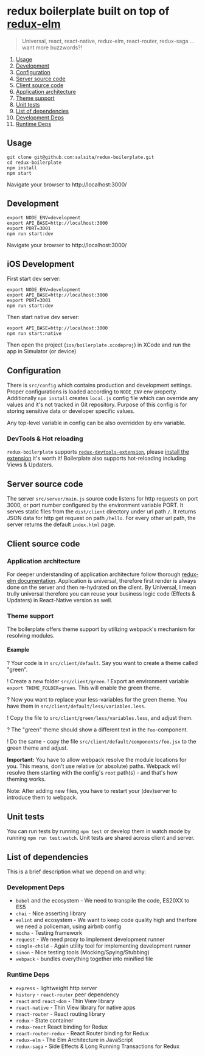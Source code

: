 # redux boilerplate built on top of [redux-elm](https://github.com/salsita/redux-elm)

> Universal, react, react-native, redux-elm, react-router, redux-saga ... want more buzzwords?!

1. [Usage](#usage)
2. [Development](#development)
3. [Configuration](#configuration)
4. [Server source code](#server-source-code)
5. [Client source code](#client-source-code)
  1. [Application architecture](#application-architecture)
  2. [Theme support](#theme-support)
6. [Unit tests](#unit-tests)
7. [List of dependencies](#list-of-dependencies)
  1. [Development Deps](#development-deps)
  2. [Runtime Deps](#runtime-deps)


## Usage
```
git clone git@github.com:salsita/redux-boilerplate.git
cd redux-boilerplate
npm install
npm start
```
Navigate your browser to http://localhost:3000/


## Development
```
export NODE_ENV=development
export API_BASE=http://localhost:3000
export PORT=3001
npm run start:dev
```
Navigate your browser to http://localhost:3000/

## iOS Development
First start dev server:

```
export NODE_ENV=development
export API_BASE=http://localhost:3000
export PORT=3001
npm run start:dev
```

Then start native dev server:

```
export API_BASE=http://localhost:3000
npm run start:native
```

Then open the project (`ios/boilerplate.xcodeproj`) in XCode and run the app in Simulator (or device)

## Configuration

There is `src/config` which contains production and development settings.
Proper configurations is loaded according to `NODE_ENV` env property.
Additionally `npm install` creates `local.js` config file which can override any
values and it's not tracked in Git repository. Purpose of this config is
for storing sensitive data or developer specific values.

Any top-level variable in config can be also overridden by env variable.

### DevTools & Hot reloading
`redux-boilerplate` supports [`redux-devtools-extension`](https://github.com/zalmoxisus/redux-devtools-extension),
please [install the extension](https://chrome.google.com/webstore/detail/redux-devtools/lmhkpmbekcpmknklioeibfkpmmfibljd)
it's worth it! Boilerplate also supports hot-reloading including Views & Updaters.


## Server source code

The server `src/server/main.js` source code listens for http requests on port 3000,
or port number configured by the environment variable PORT. It serves static files
from the `dist/client` directory under url path `/`. It returns JSON data
for http get request on path `/hello`. For every other url path,
the server returns the default `index.html` page.

## Client source code

### Application architecture

For deeper understanding of application architecture follow thorough [redux-elm documentation](http://salsita.github.io/redux-elm/). Application is
universal, therefore first render is always done on the server and then re-hydrated on the client. By Universal, I mean trully universal therefore
you can reuse your business logic code (Effects & Updaters) in React-Native version as well.

### Theme support

The boilerplate offers theme support by utilizing webpack's mechanism for resolving modules.

#### Example

? Your code is in `src/client/default`. Say you want to create a theme called "green".

! Create a new folder `src/client/green`.
! Export an environment variable `export THEME_FOLDER=green`. This will enable the green theme.

? Now you want to replace your less-variables for the green theme. You have them in `src/client/default/less/variables.less`.

! Copy the file to `src/client/green/less/variables.less`, and adjust them.

? The "green" theme should show a different text in the `Foo`-component.

! Do the same - copy the file `src/client/default/components/foo.jsx` to the green theme and adjust.

**Important:** You have to allow webpack resolve the module locations for you. This means, don't use relative (or absolute)
paths. Webpack will resolve them starting with the config's `root` path(s) - and that's how theming works.

Note: After adding new files, you have to restart your (dev)server to introduce them to webpack.

## Unit tests

You can run tests by running `npm test` or develop them in watch mode by running `npm run test:watch`.
Unit tests are shared across client and server.

## List of dependencies

This is a brief description what we depend on and why:

### Development Deps

* `babel` and the ecosystem - We need to transpile the code, ES20XX to ES5
* `chai` - Nice asserting library
* `eslint` and ecosystem - We want to keep code quality high and therfore we need a policeman, using airbnb config
* `mocha` - Testing framework
* `request` - We need proxy to implement development runner
* `single-child` - Again utility tool for implementing development runner
* `sinon` - Nice testing tools (Mocking/Spying/Stubbing)
* `webpack` - bundles everything together into minified file

### Runtime Deps

* `express` - lightweight http server
* `history` - `react-router` peer dependency
* `react` and `react-dom` - Thin View library
* `react-native` - Thin View library for native apps
* `react-router` - React routing library
* `redux` - State container
* `redux-react` React binding for Redux
* `react-router-redux` - React Router binding for Redux
* `redux-elm` - The Elm Architecture in JavaScript
* `redux-saga` - Side Effects & Long Running Transactions for Redux
